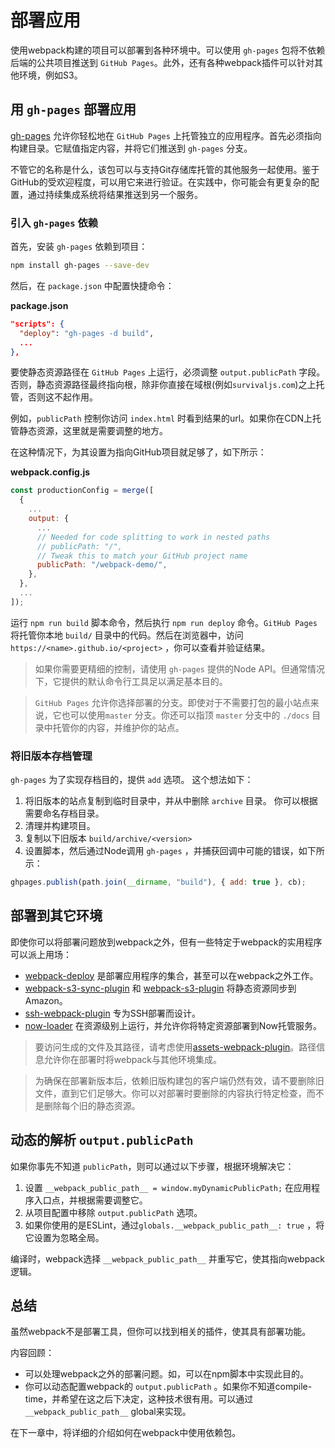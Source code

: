 # 部署应用

使用webpack构建的项目可以部署到各种环境中。可以使用 `gh-pages` 包将不依赖后端的公共项目推送到 `GitHub Pages`。此外，还有各种webpack插件可以针对其他环境，例如S3。

## 用 `gh-pages` 部署应用

[gh-pages](https://www.npmjs.com/package/gh-pages) 允许你轻松地在 `GitHub Pages` 上托管独立的应用程序。首先必须指向构建目录。它赋值指定内容，并将它们推送到 `gh-pages` 分支。

不管它的名称是什么，该包可以与支持Git存储库托管的其他服务一起使用。鉴于GitHub的受欢迎程度，可以用它来进行验证。在实践中，你可能会有更复杂的配置，通过持续集成系统将结果推送到另一个服务。

### 引入 `gh-pages` 依赖

首先，安装 `gh-pages` 依赖到项目：

```bash
npm install gh-pages --save-dev
```

然后，在 `package.json` 中配置快捷命令：

**package.json**

```json
"scripts": {
  "deploy": "gh-pages -d build",
  ...
},
```

要使静态资源路径在 `GitHub Pages` 上运行，必须调整 `output.publicPath` 字段。否则，静态资源路径最终指向根，除非你直接在域根(例如`survivaljs.com`)之上托管，否则这不起作用。

例如，`publicPath` 控制你访问 `index.html` 时看到结果的url。如果你在CDN上托管静态资源，这里就是需要调整的地方。

在这种情况下，为其设置为指向GitHub项目就足够了，如下所示：

**webpack.config.js**

```javascript
const productionConfig = merge([
  {
    ...
    output: {
      ...
      // Needed for code splitting to work in nested paths
      // publicPath: "/",
      // Tweak this to match your GitHub project name
      publicPath: "/webpack-demo/",
    },
  },
  ...
]);
```

运行 `npm run build` 脚本命令，然后执行 `npm run deploy` 命令。`GitHub Pages` 将托管你本地 `build/` 目录中的代码。然后在浏览器中，访问 `https://<name>.github.io/<project>` ，你可以查看并验证结果。

> 如果你需要更精细的控制，请使用 `gh-pages` 提供的Node API。但通常情况下，它提供的默认命令行工具足以满足基本目的。

> `GitHub Pages` 允许你选择部署的分支。即使对于不需要打包的最小站点来说，它也可以使用`master` 分支。你还可以指顶 `master` 分支中的 `./docs` 目录中托管你的内容，并维护你的站点。

### 将旧版本存档管理

`gh-pages` 为了实现存档目的，提供 `add` 选项。 这个想法如下：

1. 将旧版本的站点复制到临时目录中，并从中删除 `archive` 目录。 你可以根据需要命名存档目录。
2. 清理并构建项目。
3. 复制以下旧版本 `build/archive/<version>`
4. 设置脚本，然后通过Node调用 `gh-pages` ，并捕获回调中可能的错误，如下所示：

```javascript
ghpages.publish(path.join(__dirname, "build"), { add: true }, cb);
```

## 部署到其它环境

即使你可以将部署问题放到webpack之外，但有一些特定于webpack的实用程序可以派上用场：

* [webpack-deploy](https://www.npmjs.com/package/webpack-deploy) 是部署应用程序的集合，甚至可以在webpack之外工作。
* [webpack-s3-sync-plugin](https://www.npmjs.com/package/webpack-s3-sync-plugin) 和 [webpack-s3-plugin](https://www.npmjs.com/package/webpack-s3-plugin) 将静态资源同步到 Amazon。
* [ssh-webpack-plugin](https://www.npmjs.com/package/ssh-webpack-plugin) 专为SSH部署而设计。
* [now-loader](https://www.npmjs.com/package/now-loader) 在资源级别上运行，并允许你将特定资源部署到Now托管服务。

> 要访问生成的文件及其路径，请考虑使用[assets-webpack-plugin](https://www.npmjs.com/package/assets-webpack-plugin)。路径信息允许你在部署时将webpack与其他环境集成。

> 为确保在部署新版本后，依赖旧版构建包的客户端仍然有效，请不要删除旧文件，直到它们足够大。你可以对部署时要删除的内容执行特定检查，而不是删除每个旧的静态资源。

## 动态的解析 `output.publicPath` 

如果你事先不知道 `publicPath`，则可以通过以下步骤，根据环境解决它：

1. 设置 `__webpack_public_path__ = window.myDynamicPublicPath;` 在应用程序入口点，并根据需要调整它。
2. 从项目配置中移除 `output.publicPath` 选项。
3. 如果你使用的是ESLint，通过`globals.__webpack_public_path__: true` ，将它设置为忽略全局。

编译时，webpack选择 `__webpack_public_path__` 并重写它，使其指向webpack逻辑。

## 总结

虽然webpack不是部署工具，但你可以找到相关的插件，使其具有部署功能。

内容回顾：

* 可以处理webpack之外的部署问题。如，可以在npm脚本中实现此目的。
* 你可以动态配置webpack的 `output.publicPath` 。如果你不知道compile-time，并希望在这之后下决定，这种技术很有用。可以通过 `__webpack_public_path__` global来实现。

在下一章中，将详细的介绍如何在webpack中使用依赖包。
